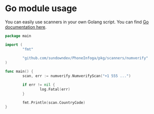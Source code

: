 # Go module usage

You can easily use scanners in your own Golang script. You can find [Go documentation here](https://godoc.org/github.com/sundowndev/PhoneInfoga).

```go
package main

import (
        "fmt"
        
        "github.com/sundowndev/PhoneInfoga/pkg/scanners/numverify"
)

func main() {
        scan, err := numverify.NumverifyScan("+1 555 ...")

        if err != nil {
                log.Fatal(err)
        }

        fmt.Println(scan.CountryCode)
}
```
